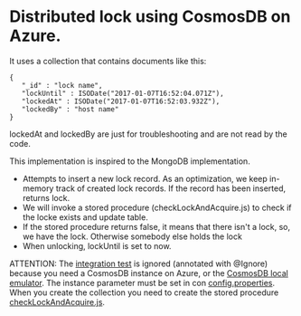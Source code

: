 # Distributed lock using CosmosDB on Azure.

It uses a collection that contains documents like this:

    {
       "_id" : "lock name",
       "lockUntil" : ISODate("2017-01-07T16:52:04.071Z"),
       "lockedAt" : ISODate("2017-01-07T16:52:03.932Z"),
       "lockedBy" : "host name"
    }

lockedAt and lockedBy are just for troubleshooting and are not read by the code.

This implementation is inspired to the MongoDB implementation.

* Attempts to insert a new lock record. As an optimization, we keep in-memory track of created lock records. If the record
has been inserted, returns lock.
* We will invoke a stored procedure (checkLockAndAcquire.js) to check if the locke exists and update table.
* If the stored procedure returns false, it means that there isn't a lock, so, we have the lock. Otherwise somebody else holds the lock
* When unlocking, lockUntil is set to now.

ATTENTION: The [integration test](src/test/java/net/javacrumbs/shedlock/provider/cosmosdb/CosmosDbProviderIntegrationTest.java) is ignored (annotated with @Ignore) because you need a CosmosDB instance on Azure, or the [CosmosDB local emulator](https://docs.microsoft.com/azure/cosmos-db/local-emulator).
The instance parameter must be set in con [config.properties](src/test/resources/config.properties).
When you create the collection you need to create the stored procedure [checkLockAndAcquire.js](storedprocedures/checkLockAndAcquire.js).